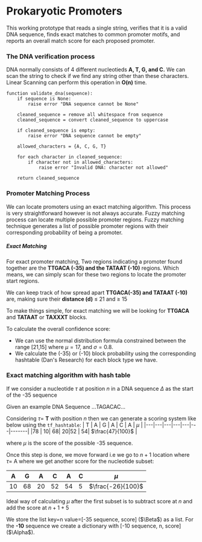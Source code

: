 # Prokaryotic Promoters

This working prototype that reads a single string, verifies that it is a valid DNA sequence, finds exact matches to common promoter motifs, and reports an overall match score for each proposed promoter.

###  The DNA verification process

DNA normally consists of 4 different nucleotieds **A, T, G, and C.** We can scan the string to check if we find any string other than these characters. Linear Scanning can perform this operation in **O(n)** time.
```
function validate_dna(sequence):
    if sequence is None:
        raise error "DNA sequence cannot be None"

    cleaned_sequence = remove all whitespace from sequence
    cleaned_sequence = convert cleaned_sequence to uppercase

    if cleaned_sequence is empty:
        raise error "DNA sequence cannot be empty"

    allowed_characters = {A, C, G, T}

    for each character in cleaned_sequence:
        if character not in allowed_characters:
            raise error "Invalid DNA: character not allowed"

    return cleaned_sequence

```
### Promoter Matching Process

We can locate promoters using an exact matching algorithm. This process is very straightforward however is not always accurate. Fuzzy matching process can locate multiple possible promoter regions. Fuzzy matching technique generates a list of possible promoter regions with their corresponding probability of being a promoter.

##### Exact Matching

For exact promoter matching, Two regions indicating a promoter found together are the  **TTGACA (-35) and the TATAAT (-10)** regions. Which means, we can simply scan for these two regions to locate the promoter start regions. 

We can keep track of how spread apart **TTGACA(-35) and TATAAT (-10)** are, making sure their **distance (d)** $\le$ 21 and $\ge$ 15

To make things simple, for exact matching we will be looking for **TTGACA** and **TATAAT** or **TAXXXT** blocks.

To calculate the overall confidence score:
    
- We can use the normal distribution formula constrained between the range [21,15] where $\mu = 17$, and $\sigma = 0.8$.
- We calculate the (-35) or (-10) block probability using the corresponding hashtable (Dan's Research) for each block type we have.

### Exact matching algorithm with hash table

If we consider a nucleotide $\tau$ at position $n$ in a DNA sequence $\Delta$ as the start of the -35 sequence

Given an example DNA Sequence ...TAGACAC...

Considering $\tau=$ **T** with position $n$ then we can generate a scoring system like below using the `tf_hashtable`:
| T | A | G | A | C | A | $\mu$ |
|---|---|---|---|---|---|-------|
|78 | 10| 68| 20|52 | 54| $\frac{47}{100}$   |

where $\mu$ is the score of the possible -35 sequence.


Once this step is done, we move forward i.e we go to $n + 1$ location where $\tau=$ A where we get another score for the nucleotide subset:

| A | G | A | C | A | C | $\mu$ |
|---|---|---|---|---|---|-------|
| 10| 68| 20| 52| 54| 5 | $\frac{-26}{100}$   |

Ideal way of calculating $\mu$ after the first subset is to subtract score at $n$ and add the score at $n + 1 + 5$ 

We store the list key=n value=[-35 sequence, score] ($\Beta$) as a list. For the **-10** sequence we create a dictionary with [-10 sequence, n, score] ($\Alpha$).

